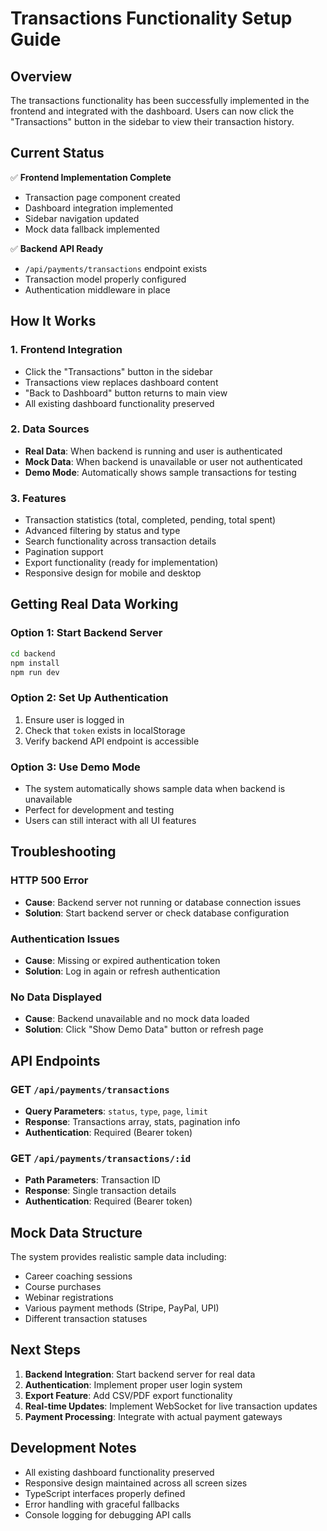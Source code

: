 # Transactions Functionality Setup Guide

## Overview
The transactions functionality has been successfully implemented in the frontend and integrated with the dashboard. Users can now click the "Transactions" button in the sidebar to view their transaction history.

## Current Status
✅ **Frontend Implementation Complete**
- Transaction page component created
- Dashboard integration implemented
- Sidebar navigation updated
- Mock data fallback implemented

✅ **Backend API Ready**
- `/api/payments/transactions` endpoint exists
- Transaction model properly configured
- Authentication middleware in place

## How It Works

### 1. **Frontend Integration**
- Click the "Transactions" button in the sidebar
- Transactions view replaces dashboard content
- "Back to Dashboard" button returns to main view
- All existing dashboard functionality preserved

### 2. **Data Sources**
- **Real Data**: When backend is running and user is authenticated
- **Mock Data**: When backend is unavailable or user not authenticated
- **Demo Mode**: Automatically shows sample transactions for testing

### 3. **Features**
- Transaction statistics (total, completed, pending, total spent)
- Advanced filtering by status and type
- Search functionality across transaction details
- Pagination support
- Export functionality (ready for implementation)
- Responsive design for mobile and desktop

## Getting Real Data Working

### Option 1: Start Backend Server
```bash
cd backend
npm install
npm run dev
```

### Option 2: Set Up Authentication
1. Ensure user is logged in
2. Check that `token` exists in localStorage
3. Verify backend API endpoint is accessible

### Option 3: Use Demo Mode
- The system automatically shows sample data when backend is unavailable
- Perfect for development and testing
- Users can still interact with all UI features

## Troubleshooting

### HTTP 500 Error
- **Cause**: Backend server not running or database connection issues
- **Solution**: Start backend server or check database configuration

### Authentication Issues
- **Cause**: Missing or expired authentication token
- **Solution**: Log in again or refresh authentication

### No Data Displayed
- **Cause**: Backend unavailable and no mock data loaded
- **Solution**: Click "Show Demo Data" button or refresh page

## API Endpoints

### GET `/api/payments/transactions`
- **Query Parameters**: `status`, `type`, `page`, `limit`
- **Response**: Transactions array, stats, pagination info
- **Authentication**: Required (Bearer token)

### GET `/api/payments/transactions/:id`
- **Path Parameters**: Transaction ID
- **Response**: Single transaction details
- **Authentication**: Required (Bearer token)

## Mock Data Structure
The system provides realistic sample data including:
- Career coaching sessions
- Course purchases
- Webinar registrations
- Various payment methods (Stripe, PayPal, UPI)
- Different transaction statuses

## Next Steps
1. **Backend Integration**: Start backend server for real data
2. **Authentication**: Implement proper user login system
3. **Export Feature**: Add CSV/PDF export functionality
4. **Real-time Updates**: Implement WebSocket for live transaction updates
5. **Payment Processing**: Integrate with actual payment gateways

## Development Notes
- All existing dashboard functionality preserved
- Responsive design maintained across all screen sizes
- TypeScript interfaces properly defined
- Error handling with graceful fallbacks
- Console logging for debugging API calls








